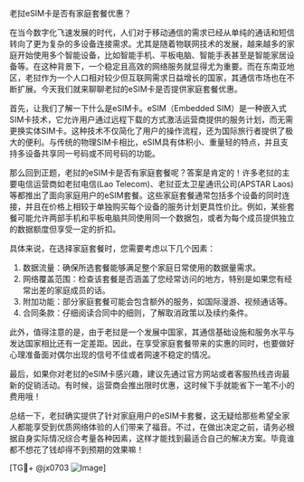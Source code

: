 老挝eSIM卡是否有家庭套餐优惠？

在当今数字化飞速发展的时代，人们对于移动通信的需求已经从单纯的通话和短信转向了更为复杂的多设备连接需求。尤其是随着物联网技术的发展，越来越多的家庭开始使用多个智能设备，比如智能手机、平板电脑、智能手表甚至是智能家居设备等。在这种背景下，一个稳定且高效的网络服务就显得尤为重要。而在东南亚地区，老挝作为一个人口相对较少但互联网需求日益增长的国家，其通信市场也在不断扩展。今天我们就来聊聊老挝的eSIM卡是否提供家庭套餐优惠。

首先，让我们了解一下什么是eSIM卡。eSIM（Embedded SIM）是一种嵌入式SIM卡技术，它允许用户通过远程下载的方式激活运营商提供的服务计划，而无需更换实体SIM卡。这种技术不仅简化了用户的操作流程，还为国际旅行者提供了极大的便利。与传统的物理SIM卡相比，eSIM具有体积小、重量轻的特点，并且支持多设备共享同一号码或不同号码的功能。

那么回到正题，老挝的eSIM卡是否有家庭套餐呢？答案是肯定的！许多老挝的主要电信运营商如老挝电信(Lao Telecom)、老挝亚太卫星通讯公司(APSTAR Laos)等都推出了面向家庭用户的eSIM套餐。这些家庭套餐通常包括多个设备的同时连接，并且在价格上相较于单独购买每个设备的服务计划更具性价比。例如，某些套餐可能允许两部手机和平板电脑共同使用同一个数据包，或者为每个成员提供独立的数据额度但享受一定的折扣。

具体来说，在选择家庭套餐时，您需要考虑以下几个因素：

1. 数据流量：确保所选套餐能够满足整个家庭日常使用的数据量需求。
2. 网络覆盖范围：检查该套餐是否涵盖了您经常访问的地方，特别是如果您有经常出差的家庭成员的话。
3. 附加功能：部分家庭套餐可能会包含额外的服务，如国际漫游、视频通话等。
4. 合同条款：仔细阅读合同中的细则，了解取消政策以及续约条件。

此外，值得注意的是，由于老挝是一个发展中国家，其通信基础设施和服务水平与发达国家相比还有一定差距。因此，在享受家庭套餐带来的实惠的同时，也要做好心理准备面对偶尔出现的信号不佳或者网速不稳定的情况。

最后，如果你对老挝的eSIM卡感兴趣，建议先通过官方网站或者客服热线咨询最新的促销活动。有时候，运营商会推出限时优惠，这时候下手就能省下一笔不小的费用哦！

总结一下，老挝确实提供了针对家庭用户的eSIM卡套餐，这无疑给那些希望全家人都能享受到优质网络体验的人们带来了福音。不过，在做出决定之前，请务必根据自身实际情况综合考量各种因素，这样才能找到最适合自己的解决方案。毕竟谁都不想花了钱却得不到预期的效果嘛！

[TG💪+ @jx0703 ![Image](https://github.com/user-attachments/assets/dbca1d08-cadb-493c-b0ec-ad6f7a83f270)]